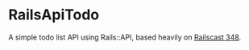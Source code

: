 RailsApiTodo
============

A simple todo list API using Rails::API, based heavily on [Railscast 348](http://railscasts.com/episodes/348-the-rails-api-gem).
